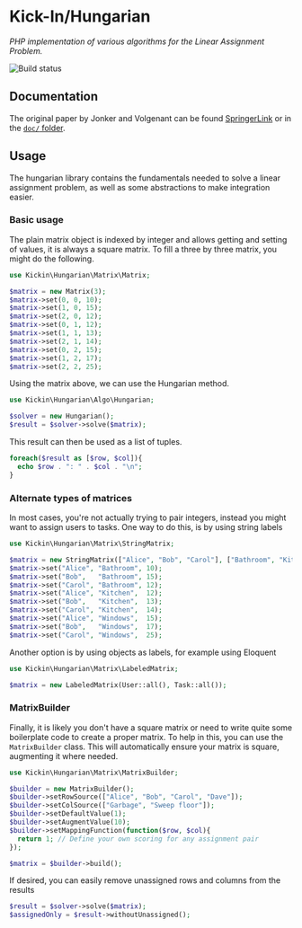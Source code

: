 # Kick-In/Hungarian
_PHP implementation of various algorithms for the Linear Assignment Problem._

![Build status](https://travis-ci.org/Kick-In/hungarian.svg?branch=master)

## Documentation
The original paper by Jonker and Volgenant can be found [SpringerLink](https://link.springer.com/article/10.1007%2FBF02278710) or in the [```doc/``` folder](https://github.com/Kick-In/hungarian/blob/master/doc/).

## Usage
The hungarian library contains the fundamentals needed to solve a linear assignment problem, as well as some abstractions to make integration easier.

### Basic usage
The plain matrix object is indexed by integer and allows getting and setting of values, it is always a square matrix.
To fill a three by three matrix, you might do the following.
```php
use Kickin\Hungarian\Matrix\Matrix;

$matrix = new Matrix(3);
$matrix->set(0, 0, 10);
$matrix->set(1, 0, 15);
$matrix->set(2, 0, 12);
$matrix->set(0, 1, 12);
$matrix->set(1, 1, 13);
$matrix->set(2, 1, 14);
$matrix->set(0, 2, 15);
$matrix->set(1, 2, 17);
$matrix->set(2, 2, 25);
```

Using the matrix above, we can use the Hungarian method.
```php
use Kickin\Hungarian\Algo\Hungarian;

$solver = new Hungarian();
$result = $solver->solve($matrix);
```

This result can then be used as a list of tuples.
```php
foreach($result as [$row, $col]){
  echo $row . ": " . $col . "\n";
}
```

### Alternate types of matrices
In most cases, you're not actually trying to pair integers, instead you might want to assign users to tasks. One way to do this, is by using string labels

```php
use Kickin\Hungarian\Matrix\StringMatrix;

$matrix = new StringMatrix(["Alice", "Bob", "Carol"], ["Bathroom", "Kitchen", "Windows"]);
$matrix->set("Alice", "Bathroom", 10);
$matrix->set("Bob",   "Bathroom", 15);
$matrix->set("Carol", "Bathroom", 12);
$matrix->set("Alice", "Kitchen",  12);
$matrix->set("Bob",   "Kitchen",  13);
$matrix->set("Carol", "Kitchen",  14);
$matrix->set("Alice", "Windows",  15);
$matrix->set("Bob",   "Windows",  17);
$matrix->set("Carol", "Windows",  25);
```

Another option is by using objects as labels, for example using Eloquent

```php
use Kickin\Hungarian\Matrix\LabeledMatrix;

$matrix = new LabeledMatrix(User::all(), Task::all());
```

### MatrixBuilder
Finally, it is likely you don't have a square matrix or need to write quite some boilerplate code to create a proper matrix. To help in this, you can use the `MatrixBuilder` class.
This will automatically ensure your matrix is square, augmenting it where needed.

```php
use Kickin\Hungarian\Matrix\MatrixBuilder;

$builder = new MatrixBuilder();
$builder->setRowSource(["Alice", "Bob", "Carol", "Dave"]);
$builder->setColSource(["Garbage", "Sweep floor"]);
$builder->setDefaultValue(1);
$builder->setAugmentValue(10);
$builder->setMappingFunction(function($row, $col){
  return 1; // Define your own scoring for any assignment pair
});

$matrix = $builder->build();
```

If desired, you can easily remove unassigned rows and columns from the results

```php
$result = $solver->solve($matrix);
$assignedOnly = $result->withoutUnassigned();
```
